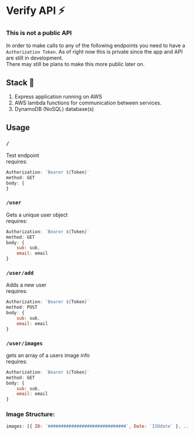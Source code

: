 # Verify API ⚡️

### This is not a public API

In order to make calls to any of the following endpoints you need to have a `Authorization Token`. As of right now this is private since the app and API are still in development. \
There may still be plans to make this more public later on.

## Stack 🤖

1. Express application running on AWS
2. AWS lambda functions for communication between services.
3. DynamoDB (NoSQL) database(s)

## Usage

### `/`

Test endpoint \
requires:

```js
Authorization: `Bearer ${Token}`
method: GET
body: {
}
```

### `/user`

Gets a unique user object \
requires:

```js
Authorization: `Bearer ${Token}`
method: GET
body: {
    sub: sub,
    email: email
}
```

### `/user/add`

Adds a new user \
requires:

```js
Authorization: `Bearer ${Token}`
method: POST
body: {
    sub: sub,
    email: email
}
```

### `/user/images`

gets an array of a users image info\
requires:

```js
Authorization: `Bearer ${Token}`
method: GET
body: {
    sub: sub,
    email: email
}
```

### Image Structure:

```js
images: [{ ID: `##############################`, Date: `ISOdate` }, ...]
```
